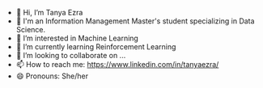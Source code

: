 - 👋 Hi, I’m Tanya Ezra
- 🔭 I'm an Information Management Master's student specializing in Data Science.
- 👀 I’m interested in Machine Learning
- 🌱 I’m currently learning Reinforcement Learning 
- 💞️ I’m looking to collaborate on ...
- 📫 How to reach me: https://www.linkedin.com/in/tanyaezra/ 
- 😄 Pronouns: She/her

<!---
tanyaryabov/tanyaryabov is a ✨ special ✨ repository because its `README.md` (this file) appears on your GitHub profile.
You can click the Preview link to take a look at your changes.
--->
